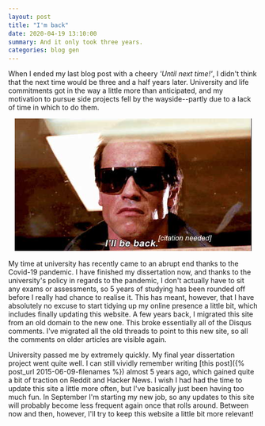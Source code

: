 ```yaml
---
layout: post
title: "I'm back"
date: 2020-04-19 13:10:00
summary: And it only took three years.
categories: blog gen
---
```

When I ended my last blog post with a cheery *'Until next time!'*, I didn't think that the next time would be three and a half years later. University and life commitments got in the way a little more than anticipated, and my motivation to pursue side projects fell by the wayside--partly due to a lack of time in which to do them.

<div style="text-align: center">
  <img alt="I'll be back... [citation needed]" src="/images/back.jpg" /><br/>
</div>

My time at university has recently came to an abrupt end thanks to the Covid-19 pandemic. I have finished my dissertation now, and thanks to the university's policy in regards to the pandemic, I don't actually have to sit any exams or assessments, so 5 years of studying has been rounded off before I really had chance to realise it. This has meant, however, that I have absolutely no excuse to start tidying up my online presence a little bit, which includes finally updating this website. A few years back, I migrated this site from an old domain to the new one. This broke essentially all of the Disqus comments. I've migrated all the old threads to point to this new site, so all the comments on older articles are visible again.

University passed me by extremely quickly. My final year dissertation project went quite well. I can still vividly remember writing [this post]({% post_url 2015-06-09-filenames %}) almost 5 years ago, which gained quite a bit of traction on Reddit and Hacker News. I wish I had had the time to update this site a little more often, but I've basically just been having too much fun. In September I'm starting my new job, so any updates to this site will probably become less frequent again once that rolls around. Between now and then, however, I'll try to keep this website a little bit more relevant!